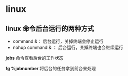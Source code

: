 # linux

## linux 命令后台运行的两种方式

* command &： 后台运行，关掉终端会停止运行
* nohup command & ： 后台运行，关掉终端也会继续运行

**jobs** 命令查看后台的工作状态

**fg %jobnumber** 将后台的任务拿到前台来处理
